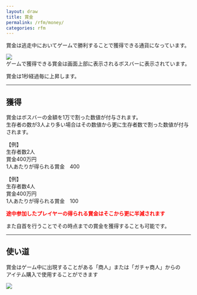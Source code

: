 ```yaml
---
layout: draw
title: 賞金
permalink: /rfm/money/
categories: rfm
---
```


賞金は逃走中においてゲームで勝利することで獲得できる通貨になっています。  

<a><img src="{{site.baseurl}}/public/images/money.png"></a><br>
ゲームで獲得できる賞金は画面上部に表示されるボスバーに表示されています。  

賞金は1秒経過毎に上昇します。
  
----------------------------------------------

## 獲得  
賞金はボスバーの金額を1万で割った数値が付与されます。<br>
生存者の数が3人より多い場合はその数値から更に生存者数で割った数値が付与されます。

【例】  
生存者数2人<br>
賞金400万円<br>
1人あたりが得られる賞金　400<br>
  
【例】  
生存者数4人<br>
賞金400万円<br>
1人あたりが得られる賞金　100<br>

<Strong><font color="red">途中参加したプレイヤーの得られる賞金はそこから更に半減されます</font></Strong><br>

また自首を行うことでその時点までの賞金を獲得することも可能です。<br>

------------------------------------------------

## 使い道  
賞金はゲーム中に出現することがある「商人」または「ガチャ商人」からの  
アイテム購入で使用することができます  

<a><img src="{{site.baseurl}}/public/images/shop.png"></a><br>
